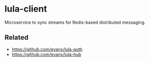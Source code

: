 # lula-client

Microservice to sync streams for Redis-based distributed messaging.

## Related

- https://github.com/evanx/lula-auth
- https://github.com/evanx/lula-hub
